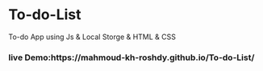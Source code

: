 <h1> To-do-List </h1>
<p> To-do App using Js & Local Storge & HTML & CSS</p>
<h3>
  live Demo:https://mahmoud-kh-roshdy.github.io/To-do-List/
</h3>
